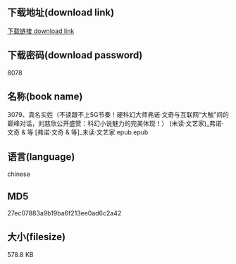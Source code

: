 ## 下载地址(download link)
[下载链接 download link](https://voluble-croquembouche-d321dc.netlify.app/?s=3079%E3%80%81%E7%9C%9F%E5%90%8D%E5%AE%9E%E5%A7%93%EF%BC%88%E4%B8%8D%E8%AF%BB%E8%B7%9F%E4%B8%8D%E4%B8%8A5G%E8%8A%82%E5%A5%8F%EF%BC%81%E7%A1%AC%E7%A7%91%E5%B9%BB%E5%A4%A7%E5%B8%88%E5%BC%97%E8%AF%BA%C2%B7%E6%96%87%E5%A5%87%E4%B8%8E%E4%BA%92%E8%81%94%E7%BD%91%E2%80%9C%E5%A4%A7%E8%A7%A6%E2%80%9D%E9%97%B4%E7%9A%84%E5%B7%85%E5%B3%B0%E5%AF%B9%E8%AF%9D%EF%BC%8C%E5%88%98%E6%85%88%E6%AC%A3%E5%85%AC%E5%BC%80%E7%9B%9B%E8%B5%9E%EF%BC%9A%E7%A7%91%E5%B9%BB%E5%B0%8F%E8%AF%B4%E9%AD%85%E5%8A%9B%E7%9A%84%E5%AE%8C%E7%BE%8E%E4%BD%93%E7%8E%B0%EF%BC%81%EF%BC%89+%28%E6%9C%AA%E8%AF%BB%C2%B7%E6%96%87%E8%89%BA%E5%AE%B6%29_%E5%BC%97%E8%AF%BA%C2%B7%E6%96%87%E5%A5%87+%26+%E7%AD%89+%5B%E5%BC%97%E8%AF%BA%C2%B7%E6%96%87%E5%A5%87+%26+%E7%AD%89%5D_%E6%9C%AA%E8%AF%BB%C2%B7%E6%96%87%E8%89%BA%E5%AE%B6.epub)

## 下载密码(download password)
8078

## 名称(book name)
3079、真名实姓（不读跟不上5G节奏！硬科幻大师弗诺·文奇与互联网“大触”间的巅峰对话，刘慈欣公开盛赞：科幻小说魅力的完美体现！） (未读·文艺家)_弗诺·文奇 & 等 [弗诺·文奇 & 等]_未读·文艺家.epub.epub

## 语言(language)
chinese

## MD5
27ec07883a9b19ba6f213ee0ad6c2a42

## 大小(filesize)
578.8 KB
